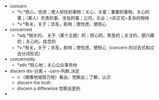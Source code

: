 - concern
	- *n.*担心，忧虑；使人担忧的事物；关心，关爱；重要的事物，关心的事；（某人）负责的事，涉及的事；公司，企业；<非正式>复杂的物体
	- *v.*有关，关于；涉及，影响；使忧虑，使担心
- concerned
	- *adj.*相关的， 关于（某个主题）的；担心的，焦急的；关注的，感兴趣的；关心的，挂念的
	- *v.*有关，关于；涉及，影响；使忧虑，使担心（concern 的过去式和过去分词形式）
- concernedly
	- *adv.*担心地；关心公众事务地
- discern dis-分离 + -cern-判断,决定
	- *v.*（艰难地或努力地）看出，觉察出；了解，认识
	- discern the truth
	- discern a difference 觉察出差别
-